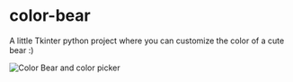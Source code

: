 # color-bear
A little Tkinter python project where you can customize the color of a cute bear :) 

![Color Bear and color picker](https://github.com/kayleyvu/color-bear/assets/136641247/a6121196-c4b1-4d09-9ca3-19838d9b8c53)
